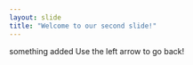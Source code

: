 ```yaml
---
layout: slide
title: "Welcome to our second slide!"
---
```

something added
Use the left arrow to go back!

